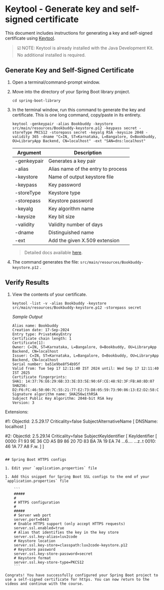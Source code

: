 # Keytool - Generate key and self-signed certificate

This document includes instructions for generating a key and self-signed certificate using [Keytool](https://docs.oracle.com/en/java/javase/13/docs/specs/man/keytool.html). 

> :ballot_box_with_check: NOTE: Keytool is already installed with the Java Development Kit. No additional installed is required.
## Generate Key and Self-Signed Certificate

1. Open a terminal/command-prompt window.

2. Move into the directory of your Spring Boot library project.

    ```
    cd spring-boot-library
    ```

3. In the terminal window, run this command to generate the key and certificate. This is one long command, copy/paste in its entirety.

    ```
    keytool -genkeypair -alias Bookbuddy -keystore src/main/resources/Bookbuddy-keystore.p12 -keypass secret -storeType PKCS12 -storepass secret -keyalg RSA -keysize 2048 -validity 365 -dname "C=IN, ST=Karnataka, L=Bangalore, O=Bookbuddy, OU=LibraryApp Backend, CN=localhost" -ext "SAN=dns:localhost"
    ```

    | Argument | Description |
    | --- | --- |
    | -genkeypair | Generates a key pair |
    | -alias | Alias name of the entry to process |
    | -keystore | Name of output keystore file |
    | -keypass | Key password |
    | -storeType | Keystore type |
    | -storepass | Keystore password
    | -keyalg | Key algorithm name |
    | -keysize | Key bit size |
    | -validity | Validity number of days |
    | -dname | Distinguished name |
    | -ext | Add the given X.509 extension |

    > Detailed docs available [here](https://docs.oracle.com/en/java/javase/13/docs/specs/man/keytool.html). 
3. The command generates the file: `src/main/resources/Bookbuddy-keystore.p12` .

## Verify Results

1. View the contents of your certificate.

    ```
    keytool -list -v -alias Bookbuddy -keystore src/main/resources/Bookbuddy-keystore.p12 -storepass secret
    ```

    _Sample Output_
    ```    
    Alias name: Bookbuddy
    Creation date: 17-Sep-2024
    Entry type: PrivateKeyEntry
    Certificate chain length: 1
    Certificate[1]:
    Owner: C=IN, ST=Karnataka, L=Bangalore, O=Bookbuddy, OU=LibraryApp Backend, CN=localhost
    Issuer: C=IN, ST=Karnataka, L=Bangalore, O=Bookbuddy, OU=LibraryApp Backend, CN=localhost
    Serial number: ba51e9be8f54b95f
    Valid from: Tue Sep 17 12:11:40 IST 2024 until: Wed Sep 17 12:11:40 IST 2025
    Certificate fingerprints:
    SHA1: 14:37:76:E6:29:6B:33:3E:D3:5E:90:6F:CE:48:92:3F:FB:A0:8D:07
    SHA256: D2:F6:FC:46:50:00:7C:55:21:77:E2:73:D8:05:59:73:90:86:13:E2:D2:58:CA:C4:0B:EE:CC:1D:C1:F2:6D:72
    Signature algorithm name: SHA256withRSA
    Subject Public Key Algorithm: 2048-bit RSA key
    Version: 3

Extensions:

#1: ObjectId: 2.5.29.17 Criticality=false
SubjectAlternativeName [
DNSName: localhost
]

#2: ObjectId: 2.5.29.14 Criticality=false
SubjectKeyIdentifier [
KeyIdentifier [
0000: F1 93 9E 36 CD A5 B9 86   20 7D 83 BA 7A 19 EA 74  ...6.... ...z..t
0010: 46 1A 77 A8                                        F.w.
]
]
```

## Spring Boot HTTPS configs

1. Edit your `application.properties` file

1. Add this snippet for Spring Boot SSL configs to the end of your `application.properties` file

    ```
    #####
    #
    # HTTPS configuration
    #
    #####
    # Server web port
    server.port=8443
    # Enable HTTPS support (only accept HTTPS requests)
    server.ssl.enabled=true
    # Alias that identifies the key in the key store
    server.ssl.key-alias=luv2code
    # Keystore location
    server.ssl.key-store=classpath:luv2code-keystore.p12
    # Keystore password
    server.ssl.key-store-password=secret
    # Keystore format
    server.ssl.key-store-type=PKCS12
    ```

Congrats! You have successfully configured your Spring Boot project to use a self-signed certificate for https. You can now return to the videos and continue with the course.